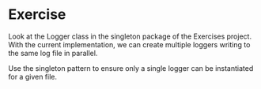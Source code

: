 # Exercise

Look at the Logger class in the singleton package of the Exercises project. With the current implementation, we can create multiple loggers writing to the same log file in parallel.

Use the singleton pattern to ensure only a single logger can be instantiated for a given file.
